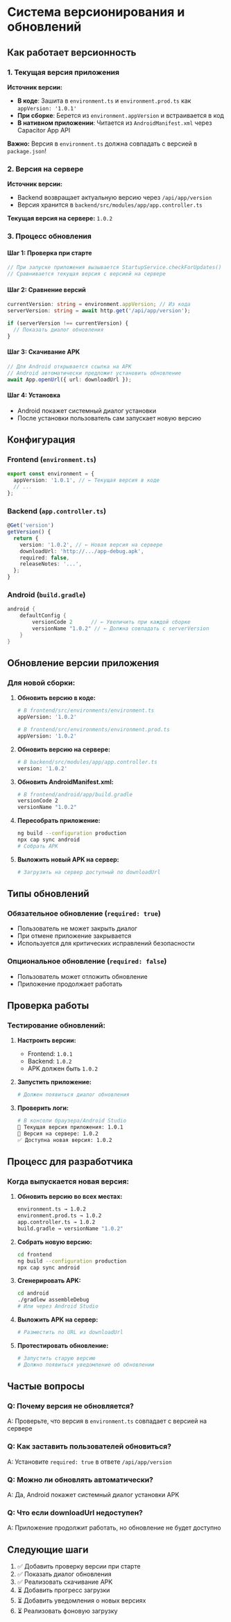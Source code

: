 # Система версионирования и обновлений

## Как работает версионность

### 1. Текущая версия приложения

**Источник версии:**
- **В коде**: Зашита в `environment.ts` и `environment.prod.ts` как `appVersion: '1.0.1'`
- **При сборке**: Берется из `environment.appVersion` и встраивается в код
- **В нативном приложении**: Читается из `AndroidManifest.xml` через Capacitor App API

**Важно:** Версия в `environment.ts` должна совпадать с версией в `package.json`!

### 2. Версия на сервере

**Источник версии:**
- Backend возвращает актуальную версию через `/api/app/version`
- Версия хранится в `backend/src/modules/app/app.controller.ts`

**Текущая версия на сервере:** `1.0.2`

### 3. Процесс обновления

#### Шаг 1: Проверка при старте
```typescript
// При запуске приложения вызывается StartupService.checkForUpdates()
// Сравнивается текущая версия с версией на сервере
```

#### Шаг 2: Сравнение версий
```typescript
currentVersion: string = environment.appVersion; // Из кода
serverVersion: string = await http.get('/api/app/version');

if (serverVersion !== currentVersion) {
  // Показать диалог обновления
}
```

#### Шаг 3: Скачивание APK
```typescript
// Для Android открывается ссылка на APK
// Android автоматически предложит установить обновление
await App.openUrl({ url: downloadUrl });
```

#### Шаг 4: Установка
- Android покажет системный диалог установки
- После установки пользователь сам запускает новую версию

## Конфигурация

### Frontend (`environment.ts`)
```typescript
export const environment = {
  appVersion: '1.0.1', // ← Текущая версия в коде
  // ...
};
```

### Backend (`app.controller.ts`)
```typescript
@Get('version')
getVersion() {
  return {
    version: '1.0.2', // ← Новая версия на сервере
    downloadUrl: 'http://.../app-debug.apk',
    required: false,
    releaseNotes: '...',
  };
}
```

### Android (`build.gradle`)
```gradle
android {
    defaultConfig {
        versionCode 2      // ← Увеличить при каждой сборке
        versionName "1.0.2" // ← Должна совпадать с serverVersion
    }
}
```

## Обновление версии приложения

### Для новой сборки:

1. **Обновить версию в коде:**
   ```bash
   # В frontend/src/environments/environment.ts
   appVersion: '1.0.2'
   
   # В frontend/src/environments/environment.prod.ts
   appVersion: '1.0.2'
   ```

2. **Обновить версию на сервере:**
   ```bash
   # В backend/src/modules/app/app.controller.ts
   version: '1.0.2'
   ```

3. **Обновить AndroidManifest.xml:**
   ```bash
   # В frontend/android/app/build.gradle
   versionCode 2
   versionName "1.0.2"
   ```

4. **Пересобрать приложение:**
   ```bash
   ng build --configuration production
   npx cap sync android
   # Собрать APK
   ```

5. **Выложить новый APK на сервер:**
   ```bash
   # Загрузить на сервер доступный по downloadUrl
   ```

## Типы обновлений

### Обязательное обновление (`required: true`)
- Пользователь не может закрыть диалог
- При отмене приложение закрывается
- Используется для критических исправлений безопасности

### Опциональное обновление (`required: false`)
- Пользователь может отложить обновление
- Приложение продолжает работать

## Проверка работы

### Тестирование обновлений:

1. **Настроить версии:**
   - Frontend: `1.0.1`
   - Backend: `1.0.2`
   - APK должен быть `1.0.2`

2. **Запустить приложение:**
   ```bash
   # Должен появиться диалог обновления
   ```

3. **Проверить логи:**
   ```bash
   # В консоли браузера/Android Studio
   📱 Текущая версия приложения: 1.0.1
   📡 Версия на сервере: 1.0.2
   ✅ Доступна новая версия: 1.0.2
   ```

## Процесс для разработчика

### Когда выпускается новая версия:

1. **Обновить версию во всех местах:**
   ```bash
   environment.ts → 1.0.2
   environment.prod.ts → 1.0.2
   app.controller.ts → 1.0.2
   build.gradle → versionName "1.0.2"
   ```

2. **Собрать новую версию:**
   ```bash
   cd frontend
   ng build --configuration production
   npx cap sync android
   ```

3. **Сгенерировать APK:**
   ```bash
   cd android
   ./gradlew assembleDebug
   # Или через Android Studio
   ```

4. **Выложить APK на сервер:**
   ```bash
   # Разместить по URL из downloadUrl
   ```

5. **Протестировать обновление:**
   ```bash
   # Запустить старую версию
   # Должно появиться уведомление об обновлении
   ```

## Частые вопросы

### Q: Почему версия не обновляется?
A: Проверьте, что версия в `environment.ts` совпадает с версией на сервере

### Q: Как заставить пользователей обновиться?
A: Установите `required: true` в ответе `/api/app/version`

### Q: Можно ли обновлять автоматически?
A: Да, Android покажет системный диалог установки APK

### Q: Что если downloadUrl недоступен?
A: Приложение продолжит работать, но обновление не будет доступно

## Следующие шаги

1. ✅ Добавить проверку версии при старте
2. ✅ Показать диалог обновления
3. ✅ Реализовать скачивание APK
4. ⏳ Добавить прогресс загрузки
5. ⏳ Добавить уведомления о новых версиях
6. ⏳ Реализовать фоновую загрузку

